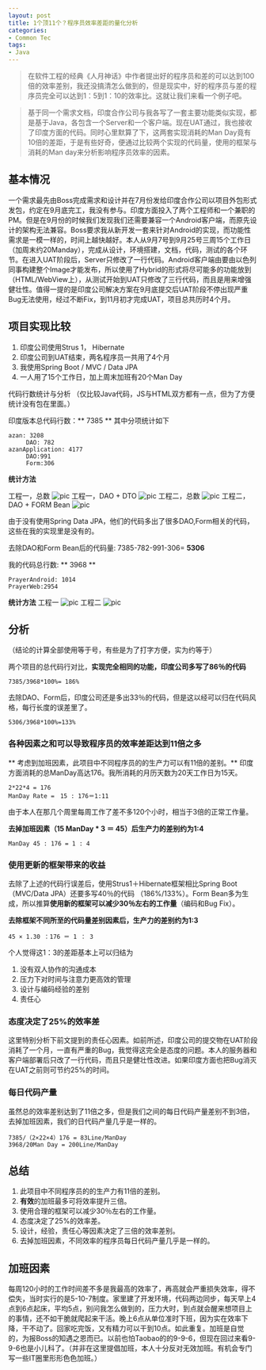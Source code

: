 ```yaml
---
layout: post
title: 1个顶11个？程序员效率差距的量化分析
categories:
- Common Tec
tags:
- Java
---
```


> 在软件工程的经典《人月神话》中作者提出好的程序员和差的可以达到100倍的效率差别，我还没搞清怎么做到的，但是现实中，好的程序员与差的程序员完全可以达到1：5到1：10的效率比。这就让我们来看一个例子吧。 

> 基于同一个需求文档，印度合作公司与我各写了一套主要功能类似实现，都是基于Java，各包含一个Server和一个客户端。现在UAT通过，我也接收了印度方面的代码。同时心里默算了下，这两套实现消耗的Man Day竟有10倍的差距，于是有些好奇，便通过比较两个实现的代码量，使用的框架与消耗的Man day来分析影响程序员效率的因素。

## 基本情况
一个需求最先由Boss完成需求和设计并在7月份发给印度合作公司以项目外包形式发包，约定在9月底完工，我没有参与。印度方面投入了两个工程师和一个兼职的PM。但是在9月份的时候我们发现我们还需要兼容一个Android客户端，而原先设计的架构无法兼容。Boss要求我从新开发一套来针对Android的实现，而功能性需求是一模一样的，时间上越快越好。本人从9月7号到9月25号三周15个工作日（加周末约20Manday），完成从设计，环境搭建，文档，代码，测试的各个环节。在进入UAT阶段后，Server只修改了一行代码。Android客户端由要由以色列同事构建整个Image才能发布，所以使用了Hybrid的形式将尽可能多的功能放到（HTML/WebView上），从测试开始到UAT只修改了三行代码，而且是用来增强健壮性。值得一提的是印度公司解决方案在9月底提交后UAT阶段不停出现严重Bug无法使用，经过不断Fix，到11月初才完成UAT，项目总共历时4个月。

## 项目实现比较

1. 印度公司使用Strus 1， Hibernate
2. 印度公司到UAT结束，两名程序员一共用了4个月
2. 我使用Spring Boot / MVC / Data JPA
3. 一人用了15个工作日，加上周末加班有20个Man Day

代码行数统计与分析 （仅比较Java代码，JS与HTML双方都有一点，但为了方便统计没有包在里面。）

印度版本总代码行数：** 7385 **
其中分项统计如下

```
azan: 3208
     DAO: 782
azanApplication: 4177 
     DAO:991
     Form:306
```

**统计方法**

工程一，总数
![pic](/media/pic2015/1117-0.PNG)
工程一，DAO + DTO
![pic](/media/pic2015/1117-1.PNG)
工程二，总数
![pic](/media/pic2015/1117-5.PNG)
工程二，DAO + FORM Bean
![pic](/media/pic2015/1117-2.PNG)

由于没有使用Spring Data JPA，他们的代码多出了很多DAO,Form相关的代码，这些在我的实现里是没有的。

去除DAO和Form Bean后的代码量: 7385-782-991-306= **5306**


我的代码总行数: ** 3968 **

```
PrayerAndroid: 1014
PrayerWeb:2954
```

**统计方法**
工程一
![pic](/media/pic2015/1117-3.PNG)
工程二
![pic](/media/pic2015/1117-4.PNG)

## 分析 

（结论的计算全部使用等于号，有些是为了打字方便，实为约等于）

两个项目的总代码行对比，**实现完全相同的功能，印度公司多写了86％的代码**

```
7385/3968*100%= 186%
```

去除DAO、Form后，印度公司还是多出33％的代码，但是这以经可以归在代码风格，每行长度的误差里了。

```
5306/3968*100%=133%
```

### 各种因素之和可以导致程序员的效率差距达到11倍之多

** 考虑到加班因素，此项目中不同程序员的的生产力可以有11倍的差别。**
印度方面消耗的总ManDay高达176。我所消耗的月历天数为20天工作日为15天。

```
2*22*4 = 176
ManDay Rate =　15 : 176＝1:11
```

由于本人在那几个周里每周工作了差不多120个小时，相当于3倍的正常工作量。

**去掉加班因素（15 ManDay * 3 ＝ 45）后生产力的差别约为1:4**

```
ManDay 45 : 176 = 1 : 4
```


### 使用更新的框架带来的收益
去除了上述的代码行误差后，使用Strus1＋Hibernate框架相比Spring Boot（MVC/Data JPA）还要多写40％的代码 （186%/133%）。Form Bean多为生成，所以推算**使用新的框架可以减少30％左右的工作量**（编码和Bug Fix）。

**去除框架不同所至的代码量差别因素后，生产力的差别约为1:3**

```
45 × 1.30 ：176 ＝ 1 ： 3
```

个人觉得这1：3的差距基本上可以归结为

1. 没有双人协作的沟通成本
2. 压力下对时间与注意力更高效的管理
3. 设计与编码经验的差别
4. 责任心

### 态度决定了25%的效率差

这里特别分析下前文提到的责任心因素。如前所述，印度公司的提交物在UAT阶段消耗了一个月，一直有严重的Bug，我觉得这完全是态度的问题。本人的服务器和客户端部署后只改了一行代码，而且只是健壮性改进。如果印度方面也把Bug消灭在UAT之前则可节约25%的时间。

### 每日代码产量
虽然总的效率差别达到了11倍之多，但是我们之间的每日代码产量差别不到3倍，去掉加班因素，我们的日代码产量几乎是一样的。

```
7385/（2×22×4）176 = 83Line/ManDay
3968/20Man Day = 200Line/ManDay
```

## 总结

1. 此项目中不同程序员的的生产力有11倍的差别。
2. **有效**的加班最多可将效率提升三倍。
3. 使用合理的框架可以减少30％左右的工作量。
4. 态度决定了25%的效率差。
5. 设计，经验，责任心等因素决定了三倍的效率差别。
6. 去掉加班因素，不同效率的程序员每日代码产量几乎是一样的。

## 加班因素

每周120小时的工作时间差不多是我最高的效率了，再高就会严重损失效率，得不偿失，当时实行的是5-10-7制度。家里建了开发环境，代码两边同步，每天早上4点到6点起床，平均5点，别问我怎么做到的，压力大时，到点就会醒来想项目上的事情，还不如干脆就爬起来干活。晚上6点从单位准时下班，因为实在效率下降，干不动了。回家吃完饭，又有精力可以干到10点。如此重复。加班是自觉的，为报Boss的知遇之恩而已。以前也怕Taobao的的9-9-6，但现在回过来看9-9-6也是小儿科了。（并非在这里提倡加班，本人十分反对无效加班。有机会专门写一些IT圈里形形色色加班。）

